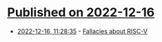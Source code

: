 # [Published on 2022-12-16](index.md)

* [2022-12-16, 11:28:35](https://news.ycombinator.com/item?id=34013369) - [Fallacies about RISC-V](https://www.eetimes.com/examining-the-top-five-fallacies-about-risc-v/)
